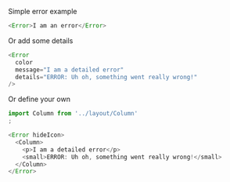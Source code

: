 Simple error example

```js
<Error>I am an error</Error>
```

Or add some details
```js
<Error
  color
  message="I am a detailed error"
  details="ERROR: Uh oh, something went really wrong!"
/>
```

Or define your own
```js
import Column from '../layout/Column'
;

<Error hideIcon>
  <Column>
    <p>I am a detailed error</p>
    <small>ERROR: Uh oh, something went really wrong!</small>
  </Column>
</Error>
```
